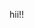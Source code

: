 hii!!

<!---
kriti-shreshta/kriti-shreshta is a ✨ special ✨ repository because its `README.md` (this file) appears on your GitHub profile.
You can click the Preview link to take a look at your changes.
--->
